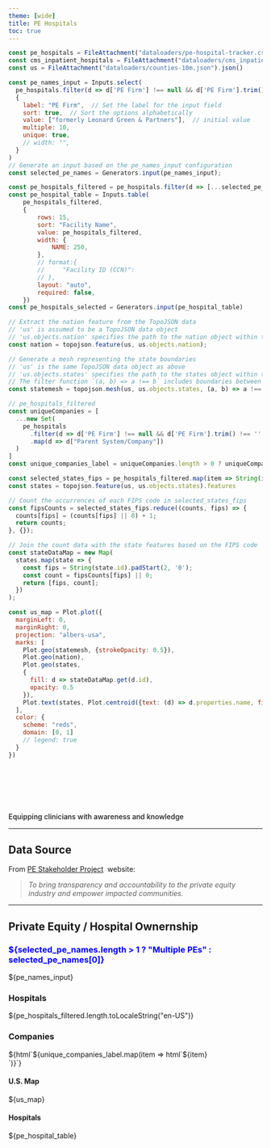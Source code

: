 ```yaml
---
theme: [wide]
title: PE Hospitals
toc: true
---
```


<style>

.hero {
  display: flex;
  flex-direction: column;
  align-items: left;
  font-family: var(--sans-serif);
  /* margin: 0; */
  text-wrap: balance;
  text-align: start;
}

.hero h1 {
  /* margin: 2rem 0; */
  max-width: none;
  font-size: 14vw;
  font-weight: 900;
  line-height: 1;
  background: linear-gradient(30deg, var(--theme-foreground-focus), currentColor);
  -webkit-background-clip: text;
  -webkit-text-fill-color: transparent;
  background-clip: text;
}

.hero h2 {
  margin: 0;
  max-width: 34em;
  font-size: 14px;
  font-style: initial;
  font-weight: 500;
  line-height: 1.2;
  color: var(--theme-foreground-muted);
}

@media (min-width: 640px) {
  .hero h1 {
    font-size: 30px;
  }
}

</style>


```js
const pe_hospitals = FileAttachment("dataloaders/pe-hospital-tracker.csv").csv({typed: true})
const cms_inpatient_hospitals = FileAttachment("dataloaders/cms_inpatient_hospitals.json").json()
const us = FileAttachment("dataloaders/counties-10m.json").json()
```

```js
const pe_names_input = Inputs.select(
  pe_hospitals.filter(d => d['PE Firm'] !== null && d['PE Firm'].trim() !== '').map((d) => d['PE Firm']),
  {
    label: "PE Firm",  // Set the label for the input field
    sort: true,  // Sort the options alphabetically
    value: ["formerly Leonard Green & Partners"],  // initial value
    multiple: 10,
    unique: true,
    // width: "",
  }
)
// Generate an input based on the pe_names_input configuration
const selected_pe_names = Generators.input(pe_names_input);
```

```js
const pe_hospitals_filtered = pe_hospitals.filter(d => [...selected_pe_names].includes(d['PE Firm']))
const pe_hospital_table = Inputs.table(
    pe_hospitals_filtered,
    {
        rows: 15,
        sort: "Facility Name",
        value: pe_hospitals_filtered,
        width: {
            NAME: 250,
        },
        // format:{
        //     "Facility ID (CCN)": 
        // },
        layout: "auto",
        required: false,
    })
const pe_hospitals_selected = Generators.input(pe_hospital_table)
```

```js
// Extract the nation feature from the TopoJSON data
// 'us' is assumed to be a TopoJSON data object
// 'us.objects.nation' specifies the path to the nation object within the 'us' data
const nation = topojson.feature(us, us.objects.nation);

// Generate a mesh representing the state boundaries
// 'us' is the same TopoJSON data object as above
// 'us.objects.states' specifies the path to the states object within the 'us' data
// The filter function `(a, b) => a !== b` includes boundaries between different states
const statemesh = topojson.mesh(us, us.objects.states, (a, b) => a !== b);
```

```js
// pe_hospitals_filtered
const uniqueCompanies = [
  ...new Set(
    pe_hospitals
      .filter(d => d['PE Firm'] !== null && d['PE Firm'].trim() !== '' && [...selected_pe_names].includes(d['PE Firm']))
      .map(d => d["Parent System/Company"])
  )
]
const unique_companies_label = uniqueCompanies.length > 0 ? uniqueCompanies : ["No Companies Found"]
```

```js
const selected_states_fips = pe_hospitals_filtered.map(item => String(item.fips).padStart(2, '0'))
const states = topojson.feature(us, us.objects.states).features
```

```js
// Count the occurrences of each FIPS code in selected_states_fips
const fipsCounts = selected_states_fips.reduce((counts, fips) => {
  counts[fips] = (counts[fips] || 0) + 1;
  return counts;
}, {});

// Join the count data with the state features based on the FIPS code
const stateDataMap = new Map(
  states.map(state => {
    const fips = String(state.id).padStart(2, '0');
    const count = fipsCounts[fips] || 0;
    return [fips, count];
  })
);
```

```js
const us_map = Plot.plot({
  marginLeft: 0,
  marginRight: 0,
  projection: "albers-usa",
  marks: [
    Plot.geo(statemesh, {strokeOpacity: 0.5}),
    Plot.geo(nation),
    Plot.geo(states,
    {
      fill: d => stateDataMap.get(d.id),
      opacity: 0.5
    }),
    Plot.text(states, Plot.centroid({text: (d) => d.properties.name, fill: "currentColor"}))
  ],
  color: {
    scheme: "reds",
    domain: [0, 1]
    // legend: true
  }
})

```


<div class="hero">
  <h1>Clinicians.fyi</h1>
  <h2>Equipping clinicians with awareness and knowledge</h2>
</div>

---

## Data Source

From <a href="https://pestakeholder.org/" target="_blank">PE Stakeholder Project<span style="display: inline-block; margin-left: 0.25rem;"></span></a>
 website:

> _To bring transparency and accountability to the private equity industry and empower impacted communities._


---

## Private Equity / Hospital Ownernship

<div class="grid grid-cols-1">
    <div class="grid-colspan-1">
        <h3 style="color: blue">${selected_pe_names.length > 1 ? "Multiple PEs" : selected_pe_names[0]}</h3>
    </div>
</div>

<div class="grid grid-cols-4">
    <div class="grid-colspan-1">
        <div class="card">${pe_names_input}</div>
        <div class="card">
            <h3>Hospitals</h3>
            <span class="big">${pe_hospitals_filtered.length.toLocaleString("en-US")}</span>
        </div>
        <div class="card">
            <h3>Companies</h3>
            <span>${html`${unique_companies_label.map(item => html`${item}<br>`)}`}</span>
        </div>
    </div>
    <div class="grid-colspan-2 grid-row-span-2 ">
        <div class="card grid-rowspan-1">
            <h4>U.S. Map</h4>
            <span>${us_map}</span>
        </div>
    </div>
</div>

<div>
    <div class="grid-row-span-2 grid-colspan-4">
        <!-- Hospitals card -->
        <div class="card grid-colspan-2">
            <h4>Hospitals</h4>
            <span>${pe_hospital_table}</span>
        </div>
    </div>
</div>
